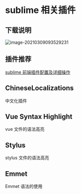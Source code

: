 # sublime 相关插件

## 下载说明

![image-20210309093529231](https://gitee.com/twilight_h_1184651848/pic-go-img/raw/master/相关工具/sublime/image-20210309093529231.png)

## 插件推荐

[sublime 前端插件配置及详细操作](https://blog.csdn.net/weixin_42220533/article/details/103159579)

## ChineseLocalizations

中文化插件

## Vue Syntax Highlight

vue 文件的语法高亮

## Stylus

stylus 文件的语法高亮

## Emmet

Emmet 语法的使用